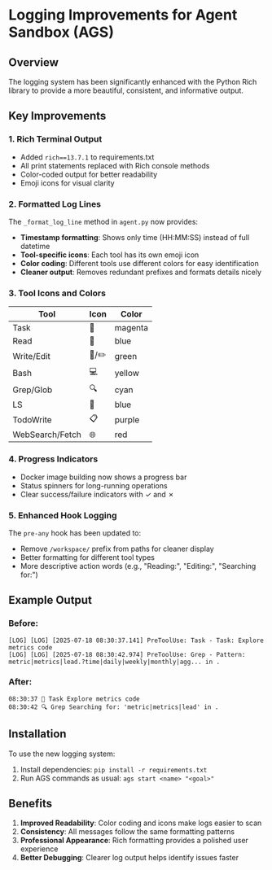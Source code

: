 # Logging Improvements for Agent Sandbox (AGS)

## Overview

The logging system has been significantly enhanced with the Python Rich library to provide a more beautiful, consistent, and informative output.

## Key Improvements

### 1. **Rich Terminal Output**
- Added `rich==13.7.1` to requirements.txt
- All print statements replaced with Rich console methods
- Color-coded output for better readability
- Emoji icons for visual clarity

### 2. **Formatted Log Lines**
The `_format_log_line` method in `agent.py` now provides:
- **Timestamp formatting**: Shows only time (HH:MM:SS) instead of full datetime
- **Tool-specific icons**: Each tool has its own emoji icon
- **Color coding**: Different tools use different colors for easy identification
- **Cleaner output**: Removes redundant prefixes and formats details nicely

### 3. **Tool Icons and Colors**
| Tool | Icon | Color |
|------|------|-------|
| Task | 🎯 | magenta |
| Read | 📖 | blue |
| Write/Edit | 📝/✏️ | green |
| Bash | 💻 | yellow |
| Grep/Glob | 🔍 | cyan |
| LS | 📁 | blue |
| TodoWrite | 📋 | purple |
| WebSearch/Fetch | 🌐 | red |

### 4. **Progress Indicators**
- Docker image building now shows a progress bar
- Status spinners for long-running operations
- Clear success/failure indicators with ✓ and ✗

### 5. **Enhanced Hook Logging**
The `pre-any` hook has been updated to:
- Remove `/workspace/` prefix from paths for cleaner display
- Better formatting for different tool types
- More descriptive action words (e.g., "Reading:", "Editing:", "Searching for:")

## Example Output

### Before:
```
[LOG] [LOG] [2025-07-18 08:30:37.141] PreToolUse: Task - Task: Explore metrics code
[LOG] [LOG] [2025-07-18 08:30:42.974] PreToolUse: Grep - Pattern: metric|metrics|lead.?time|daily|weekly|monthly|agg... in .
```

### After:
```
08:30:37 🎯 Task Explore metrics code
08:30:42 🔍 Grep Searching for: 'metric|metrics|lead' in .
```

## Installation

To use the new logging system:
1. Install dependencies: `pip install -r requirements.txt`
2. Run AGS commands as usual: `ags start <name> "<goal>"`

## Benefits

1. **Improved Readability**: Color coding and icons make logs easier to scan
2. **Consistency**: All messages follow the same formatting patterns
3. **Professional Appearance**: Rich formatting provides a polished user experience
4. **Better Debugging**: Clearer log output helps identify issues faster